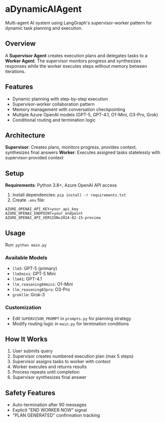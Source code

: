 # aDynamicAIAgent

Multi-agent AI system using LangGraph's supervisor-worker pattern for dynamic task planning and execution.

## Overview

A **Supervisor Agent** creates execution plans and delegates tasks to a **Worker Agent**. The supervisor monitors progress and synthesizes responses while the worker executes steps without memory between iterations.

## Features

- Dynamic planning with step-by-step execution
- Supervisor-worker collaboration pattern
- Memory management with conversation checkpointing
- Multiple Azure OpenAI models (GPT-5, GPT-4.1, O1-Mini, O3-Pro, Grok)
- Conditional routing and termination logic

## Architecture

**Supervisor**: Creates plans, monitors progress, provides context, synthesizes final answers
**Worker**: Executes assigned tasks statelessly with supervisor-provided context

## Setup

**Requirements**: Python 3.8+, Azure OpenAI API access

1. Install dependencies: `pip install -r requirements.txt`
2. Create `.env` file:
```env
AZURE_OPENAI_API_KEY=your_api_key
AZURE_OPENAI_ENDPOINT=your_endpoint
AZURE_OPENAI_API_VERSION=2024-02-15-preview
```

## Usage

Run: `python main.py`

### Available Models
- `llm5`: GPT-5 (primary)
- `llm5mini`: GPT-5 Mini  
- `llm41`: GPT-4.1
- `llm_reasoning04mini`: O1-Mini
- `llm_reasoning03pro`: O3-Pro
- `grokllm`: Grok-3

### Customization
- Edit `SUPERVISOR_PROMPT` in `prompts.py` for planning strategy
- Modify routing logic in `main.py` for termination conditions

## How It Works

1. User submits query
2. Supervisor creates numbered execution plan (max 5 steps) 
3. Supervisor assigns tasks to worker with context
4. Worker executes and returns results
5. Process repeats until completion
6. Supervisor synthesizes final answer

## Safety Features

- Auto-termination after 90 messages
- Explicit "END WORKER NOW" signal
- "PLAN GENERATED" confirmation tracking